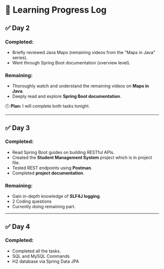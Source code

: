 # 📅 Learning Progress Log

## ✅ Day 2

### Completed:
- Briefly reviewed Java Maps (remaining videos from the "Maps in Java" series).
- Went through Spring Boot documentation (overview level).

### Remaining:
- Thoroughly watch and understand the remaining videos on **Maps in Java**.
- Deeply read and explore **Spring Boot documentation**.

🕗 **Plan:** I will complete both tasks tonight.

---

## ✅ Day 3

### Completed:
- Read Spring Boot guides on building RESTful APIs.
- Created the **Student Management System** project which is in project file.
- Tested REST endpoints using **Postman**.
- Completed **project documentation**.


### Remaining:
- Gain in-depth knowledge of **SLF4J logging**.
- 2 Coding questions
- Currently doing remaining part.
---

## ✅ Day 4

### Completed:
- Completed all the tasks.
- SQL and MySQL Commands 
- H2 database via Spring Data JPA
